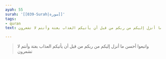 ```yaml
---
ayah: 55
surah: '[[039-Surah|سورة]]'
tags:
- quran
text: واتبعوا أحسن ما أنزل إليكم من ربكم من قبل أن يأتيكم العذاب بغتة وأنتم لا تشعرون

---
```

> واتبعوا أحسن ما أنزل إليكم من ربكم من قبل أن يأتيكم العذاب بغتة وأنتم لا تشعرون
